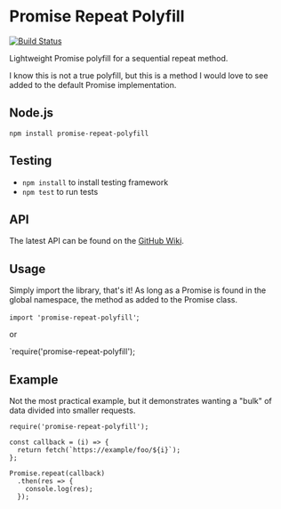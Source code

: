# Promise Repeat Polyfill

[![Build Status](https://travis-ci.org/battesonb/promise-repeat-polyfill.svg?branch=master)](https://travis-ci.org/battesonb/promise-repeat-polyfill)

Lightweight Promise polyfill for a sequential repeat method.

I know this is not a true polyfill, but this is a method I would love to see added to the default Promise implementation.

## Node.js
`npm install promise-repeat-polyfill`

## Testing
* `npm install` to install testing framework
* `npm test` to run tests

## API
The latest API can be found on the [GitHub Wiki](https://github.com/battesonb/promise-repeat-polyfill/wiki/API).

## Usage
Simply import the library, that's it! As long as a Promise is found in the global namespace, the method as added to the Promise class.

`import 'promise-repeat-polyfill'`;

or

`require('promise-repeat-polyfill');


## Example
Not the most practical example, but it demonstrates wanting a "bulk" of data divided into smaller requests.

```
require('promise-repeat-polyfill');

const callback = (i) => {
  return fetch(`https://example/foo/${i}`);	
};

Promise.repeat(callback)
  .then(res => {
    console.log(res);
  });
```
